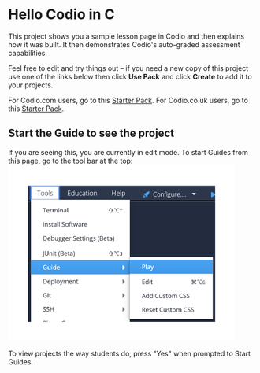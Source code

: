# Hello Codio in C
This project shows you a sample lesson page in Codio and then explains how it was built. It then demonstrates Codio's auto-graded assessment capabilities.

Feel free to edit and try things out – if you need a new copy of this project use one of the links below then click **Use Pack** and click **Create** to add it to your projects.


For Codio.com users, go to this [Starter Pack](https://codio.com/home/starter-packs/a22062b3-7ea9-4ace-a9fa-c6cd7f9a35ff).
For Codio.co.uk users, go to this [Starter Pack](https://codio.co.uk/home/starter-packs/ba0df98a-1ea8-42bc-a8ed-f131a0927b49).

## Start the Guide to see the project
If you are seeing this, you are currently in edit mode. To start Guides from this page, go to the tool bar at the top:
![.guides/img/playGuide](.guides/img/playGuide.png)

To view projects the way students do, press "Yes" when prompted to Start Guides.